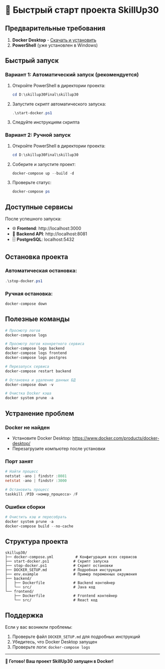 # 🚀 Быстрый старт проекта SkillUp30

## Предварительные требования

1. **Docker Desktop** - [Скачать и установить](https://www.docker.com/products/docker-desktop/)
2. **PowerShell** (уже установлен в Windows)

## Быстрый запуск

### Вариант 1: Автоматический запуск (рекомендуется)

1. Откройте PowerShell в директории проекта:
   ```powershell
   cd D:\skillup30Final\skillup30
   ```

2. Запустите скрипт автоматического запуска:
   ```powershell
   .\start-docker.ps1
   ```

3. Следуйте инструкциям скрипта

### Вариант 2: Ручной запуск

1. Откройте PowerShell в директории проекта:
   ```powershell
   cd D:\skillup30Final\skillup30
   ```

2. Соберите и запустите проект:
   ```powershell
   docker-compose up --build -d
   ```

3. Проверьте статус:
   ```powershell
   docker-compose ps
   ```

## Доступные сервисы

После успешного запуска:

- 🌐 **Frontend**: http://localhost:3000
- 🔧 **Backend API**: http://localhost:8081
- 🗄️ **PostgreSQL**: localhost:5432

## Остановка проекта

### Автоматическая остановка:
```powershell
.\stop-docker.ps1
```

### Ручная остановка:
```powershell
docker-compose down
```

## Полезные команды

```powershell
# Просмотр логов
docker-compose logs

# Просмотр логов конкретного сервиса
docker-compose logs backend
docker-compose logs frontend
docker-compose logs postgres

# Перезапуск сервиса
docker-compose restart backend

# Остановка и удаление данных БД
docker-compose down -v

# Очистка Docker кэша
docker system prune -a
```

## Устранение проблем

### Docker не найден
- Установите Docker Desktop: https://www.docker.com/products/docker-desktop/
- Перезагрузите компьютер после установки

### Порт занят
```powershell
# Найти процесс
netstat -ano | findstr :8081
netstat -ano | findstr :3000

# Остановить процесс
taskkill /PID <номер_процесса> /F
```

### Ошибки сборки
```powershell
# Очистить кэш и пересобрать
docker system prune -a
docker-compose build --no-cache
```

## Структура проекта

```
skillup30/
├── docker-compose.yml          # Конфигурация всех сервисов
├── start-docker.ps1           # Скрипт запуска
├── stop-docker.ps1            # Скрипт остановки
├── DOCKER_SETUP.md            # Подробная инструкция
├── env.example                # Пример переменных окружения
├── backend/
│   ├── Dockerfile             # Backend контейнер
│   └── src/                   # Java код
└── frontend/
    ├── Dockerfile             # Frontend контейнер
    └── src/                   # React код
```

## Поддержка

Если у вас возникли проблемы:
1. Проверьте файл `DOCKER_SETUP.md` для подробных инструкций
2. Убедитесь, что Docker Desktop запущен
3. Проверьте логи: `docker-compose logs`

---

**🎉 Готово! Ваш проект SkillUp30 запущен в Docker!** 